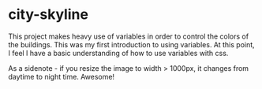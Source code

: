 # city-skyline
This project makes heavy use of variables in order to control the colors of the buildings. This was my first introduction to using variables. At this point, I feel I have a basic understanding of how to use variables with css.

As a sidenote - if you resize the image to width > 1000px, it changes from daytime to night time. Awesome!